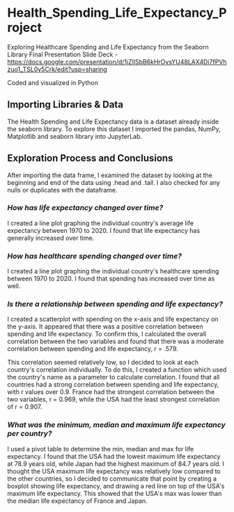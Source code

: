 # Health_Spending_Life_Expectancy_Project
Exploring Healthcare Spending and Life Expectancy from the Seaborn Library
Final Presentation Slide Deck - https://docs.google.com/presentation/d/1jZlISbB6kHrOysYU48LAX4Di7fPVhzuo1_TSL0y5Crk/edit?usp=sharing

Coded and visualized in Python

## Importing Libraries & Data
The Health Spending and Life Expectancy data is a dataset already inside the seaborn library. To explore this dataset I imported the pandas, NumPy, Matplotlib and seaborn library into JupyterLab. 

## Exploration Process and Conclusions
After importing the data frame, I examined the dataset by looking at the beginning and end of the data using .head and .tail. I also checked for any nulls or duplicates with the dataframe. 

### *How has life expectancy changed over time?* 
I created a line plot graphing the individual country's average life expectancy between 1970 to 2020. I found that life expectancy has generally increased over time. 

### *How has healthcare spending changed over time?*
I created a line plot graphing the individual country's healthcare spending between 1970 to 2020. I found that spending has increased over time as well.

### *Is there a relationship between spending and life expectancy?*
I created a scatterplot with spending on the x-axis and life expectancy on the y-axis. It appeared that there was a positive correlation between spending and life expectancy. To confirm this, I calculated the overall correlation between the two variables and found that there was a moderate correlation between spending and life expectancy, r = .579. 

This correlation seemed relatively low, so I decided to look at each country's correlation individually. To do this, I created a function which used the country's name as a parameter to calculate correlation. I found that all countries had a strong correlation between spending and life expectancy, with r values over 0.9. France had the strongest correlation between the two variables, r = 0.969, while the USA had the least strongest correlation of r = 0.907. 

### *What was the minimum, median and maximum life expectancy per country?*
I used a pivot table to determine the min, median and max for life expectancy. I found that the USA had the lowest maximum life expectancy at 78.9 years old, while Japan had the highest maximum of 84.7 years old. I thought the USA maximum life expectancy was relatively low compared to the other countries, so I decided to communicate that point by creating a boxplot showing life expectancy, and drawing a red line on top of the USA's maximum life expectancy. This showed that the USA's max was lower than the median life expectancy of France and Japan. 

